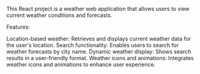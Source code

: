 This React project is a weather web application that allows users to view current weather conditions and forecasts.

Features:

Location-based weather: Retrieves and displays current weather data for the user's location.
Search functionality: Enables users to search for weather forecasts by city name.
Dynamic weather display: Shows search results in a user-friendly format.
Weather icons and animations: Integrates weather icons and animations to enhance user experience.
